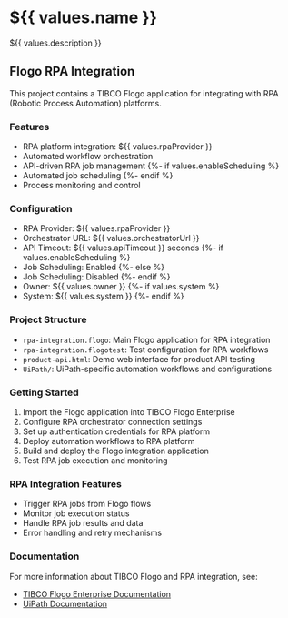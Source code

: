 # ${{ values.name }}

${{ values.description }}

## Flogo RPA Integration

This project contains a TIBCO Flogo application for integrating with RPA (Robotic Process Automation) platforms.

### Features

- RPA platform integration: ${{ values.rpaProvider }}
- Automated workflow orchestration
- API-driven RPA job management
{%- if values.enableScheduling %}
- Automated job scheduling
{%- endif %}
- Process monitoring and control

### Configuration

- RPA Provider: ${{ values.rpaProvider }}
- Orchestrator URL: ${{ values.orchestratorUrl }}
- API Timeout: ${{ values.apiTimeout }} seconds
{%- if values.enableScheduling %}
- Job Scheduling: Enabled
{%- else %}
- Job Scheduling: Disabled
{%- endif %}
- Owner: ${{ values.owner }}
{%- if values.system %}
- System: ${{ values.system }}
{%- endif %}

### Project Structure

- `rpa-integration.flogo`: Main Flogo application for RPA integration
- `rpa-integration.flogotest`: Test configuration for RPA workflows
- `product-api.html`: Demo web interface for product API testing
- `UiPath/`: UiPath-specific automation workflows and configurations

### Getting Started

1. Import the Flogo application into TIBCO Flogo Enterprise
2. Configure RPA orchestrator connection settings
3. Set up authentication credentials for RPA platform
4. Deploy automation workflows to RPA platform
5. Build and deploy the Flogo integration application
6. Test RPA job execution and monitoring

### RPA Integration Features

- Trigger RPA jobs from Flogo flows
- Monitor job execution status
- Handle RPA job results and data
- Error handling and retry mechanisms

### Documentation

For more information about TIBCO Flogo and RPA integration, see:
- [TIBCO Flogo Enterprise Documentation](https://docs.tibco.com/products/tibco-flogo-enterprise)
- [UiPath Documentation](https://docs.uipath.com/)